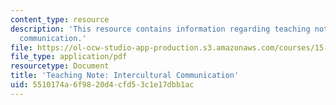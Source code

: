 ```yaml
---
content_type: resource
description: 'This resource contains information regarding teaching note: intercultural
  communication.'
file: https://ol-ocw-studio-app-production.s3.amazonaws.com/courses/15-279-management-communication-for-undergraduates-fall-2012/5510174a6f9820d4cfd53c1e17dbb1ac_MIT15_279F12_intcltrlComm.pdf
file_type: application/pdf
resourcetype: Document
title: 'Teaching Note: Intercultural Communication'
uid: 5510174a-6f98-20d4-cfd5-3c1e17dbb1ac
---
```

